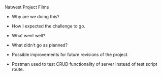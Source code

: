 Natwest Project Films

* Why are we doing this? 


* How I expected the challenge to go. 


* What went well? 



* What didn't go as planned? 



* Possible improvements for future revisions of the project. 




- Postman used to test CRUD functionality of server instead of test script route.
